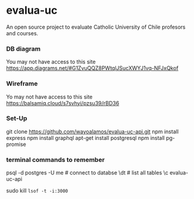 # evalua-uc
An open source project to evaluate Catholic University of Chile profesors and courses. 

### DB diagram 
You may not have access to this site
https://app.diagrams.net/#G1ZvuQQZ8PWtqlJSucXWYJ1vq-NFJxQkof

### Wireframe
Yo may not have access to this site
https://balsamiq.cloud/s7svhyi/pzsu39/rBD36

### Set-Up
git clone https://github.com/wayoalamos/evalua-uc-api.git
npm install express
npm install graphql
apt-get install postgresql
npm install pg-promise

### terminal commands to remember
psql -d postgres -U me         # connect to databse
\dt                            # list all tables
\c evalua-uc-api                

sudo kill `lsof -t -i:3000`

